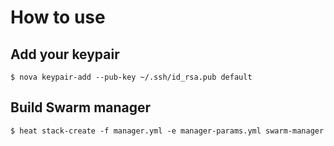 # How to use

## Add your keypair

    $ nova keypair-add --pub-key ~/.ssh/id_rsa.pub default

## Build Swarm manager

    $ heat stack-create -f manager.yml -e manager-params.yml swarm-manager
